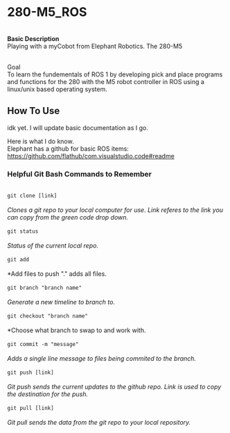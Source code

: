 # 280-M5_ROS

<br /> **Basic Description** <br />
Playing with a myCobot from Elephant Robotics. The 280-M5

<br /> Goal <br />
To learn the fundementals of ROS 1 by developing pick and place programs and functions for the 280 with the M5 robot controller in ROS using a linux/unix based operating system.

## How To Use
idk yet. I will update basic documentation as I go. <br />

Here is what I do know. <br />
Elephant has a github for basic ROS items:  https://github.com/flathub/com.visualstudio.code#readme



### Helpful Git Bash Commands to Remember
<br /> ``` git clone [link] ``` <br />
	<br /> *Clones a git repo to your local computer for use. Link referes to the link you can copy from the green code drop down.*<br />
<br /> ``` git status ``` <br />
	<br /> *Status of the current local repo.*<br />
<br /> ``` git add ``` <br />
	<br /> *Add files to push "." adds all files.<br />
<br /> ``` git branch "branch name" ``` <br />
	<br /> *Generate a new timeline to branch to.*<br />
<br /> ``` git checkout "branch name" ``` <br />
	<br /> *Choose what branch to swap to and work with.<br />
<br /> ``` git commit -m "message" ``` <br />
	<br /> *Adds a single line message to files being commited to the branch.* <br />
<br /> ``` git push [link] ```<br />
	<br /> *Git push sends the current updates to the github repo. Link is used to copy the destination for the push.* <br />
<br /> ``` git pull [link] ``` <br />
	<br /> *Git pull sends the data from the git repo to your local repository.* <br />